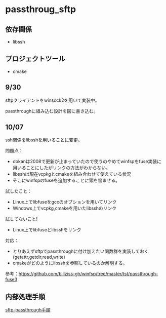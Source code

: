 # passthroug_sftp

## 依存関係
- libssh

## プロジェクトツール
- cmake


## 9/30
sftpクライアントをwinsock2を用いて実装中。

passthroughに組み込む設計を図に書き込む。

## 10/07
ssh関係をlibsshを用いることに変更。

問題点：
- dokanは2008で更新が止まっていたので使うのやめてwinfspをfuse実装に用いることにしたがリンクの方法がわからない。
- libsshは現在vcpkgとcmakeを組み合わせて使えている状況
- そこにwinfspのfuseを追加することに頭を悩ませる。

試したこと：
- Linux上でlibfuseをgccのオプションを用いてリンク
- Windows上でvcpkg,cmakeを用いたlibsshのリンク

試してないこと!

- Linux上でlibfuseとlibsshをリンク

対応：
- とりあえずsftpでpassthroughに付け加えたい関数群を実装しておく(getattr,getdir,read,write)
- cmakeがどのようにlibsshを参照しているのか解明する。

参考：https://github.com/billziss-gh/winfsp/tree/master/tst/passthrough-fuse3

## 内部処理手順
[sftp-passthrough手順](https://user-images.githubusercontent.com/42487271/136433812-84d9d381-d082-4b00-b996-bec801d73b5d.png)
